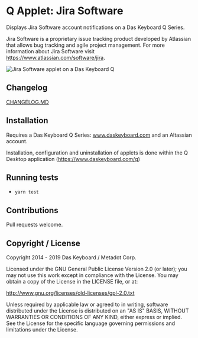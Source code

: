 # Q Applet: Jira Software

Displays Jira Software account notifications on a Das Keyboard Q Series.

Jira Software is a proprietary issue tracking product developed by Atlassian
that allows bug tracking and agile project management.
For more information about Jira Software visit <https://www.atlassian.com/software/jira>.

![Jira Software applet on a Das Keyboard Q](assets/image.png "Das Keyboard Jira Software applet")

## Changelog

[CHANGELOG.MD](CHANGELOG.md)

## Installation

Requires a Das Keyboard Q Series: www.daskeyboard.com and an Altassian account.

Installation, configuration and uninstallation of applets is done within
the Q Desktop application (https://www.daskeyboard.com/q)

## Running tests

- `yarn test`

## Contributions

Pull requests welcome.

## Copyright / License

Copyright 2014 - 2019 Das Keyboard / Metadot Corp.

Licensed under the GNU General Public License Version 2.0 (or later);
you may not use this work except in compliance with the License.
You may obtain a copy of the License in the LICENSE file, or at:

   http://www.gnu.org/licenses/old-licenses/gpl-2.0.txt

Unless required by applicable law or agreed to in writing, software
distributed under the License is distributed on an "AS IS" BASIS,
WITHOUT WARRANTIES OR CONDITIONS OF ANY KIND, either express or implied.
See the License for the specific language governing permissions and
limitations under the License.
